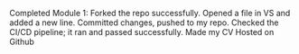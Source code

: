 Completed Module 1: Forked the repo successfully.
Opened a file in VS and added a new line.
Committed changes, pushed to my repo.
Checked the CI/CD pipeline; it ran and passed successfully.
Made my CV
Hosted on Github